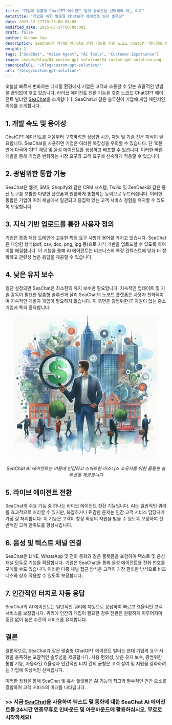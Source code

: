 ```yaml
---
title: "기업이 맞춤형 ChatGPT 에이전트 빌더 솔루션을 선택해야 하는 이유"
metatitle: "기업을 위한 맞춤형 ChatGPT 에이전트 빌더 솔루션"
date: 2023-12-27T10:25:00-08:00
modified_date: 2025-07-27T00:00:00Z
draft: false
author: Xuchen Yao
description: SeaChat은 라이브 에이전트 전환 기능을 갖춘 노코드 ChatGPT 에이전트 빌더로, 다국어 채팅 및 음성 에이전트를 빠르게 생성할 수 있습니다. 원활한 통합, 쉬운 사용자 정의 및 낮은 유지 보수 기능을 제공하여 AI 효율성과 인간 상호 작용의 조화를 통해 고객 서비스를 향상시키는 데 이상적입니다.
weight: 1
tags: ["SeaChat", "Voice Agent", "AI Tools", "Customer Experience"]
image: images/blog/64-custom-gpt-solution/64-custom-gpt-solution.png
canonicalURL: "/blog/custom-gpt-solution/"
url: "/blog/custom-gpt-solution/"
---
```


오늘날 빠르게 변화하는 디지털 환경에서 기업은 고객과 소통할 수 있는 효율적인 방법을 끊임없이 찾고 있습니다. 라이브 에이전트 전환 기능을 갖춘 노코드 ChatGPT 에이전트 빌더인 [SeaChat](https://chat.seasalt.ai/?utm_source=blog)을 소개합니다. SeaChat과 같은 솔루션이 기업에 게임 체인저인 이유를 소개합니다.

## 1. **개발 속도 및 용이성**

ChatGPT 에이전트를 처음부터 구축하려면 상당한 시간, 자원 및 기술 전문 지식이 필요합니다. SeaChat을 사용하면 기업은 이러한 복잡성을 우회할 수 있습니다. 단 10분 만에 다국어 GPT 채팅 및 음성 에이전트를 생성하고 배포할 수 있습니다. 이러한 빠른 개발을 통해 기업은 변화하는 시장 요구와 고객 요구에 신속하게 적응할 수 있습니다.

## 2. **광범위한 통합 기능**

SeaChat은 웹챗, SMS, Shopify와 같은 CRM 시스템, Twilio 및 ZenDesk와 같은 통신 도구를 포함한 다양한 플랫폼과 원활하게 통합되는 능력으로 두드러집니다. 이러한 통합은 기업이 여러 채널에서 일관되고 응집력 있는 고객 서비스 경험을 유지할 수 있도록 보장합니다.

## 3. **지식 기반 업로드를 통한 사용자 정의**

기업은 종종 해당 도메인에 고유한 특정 요구 사항과 용어를 가지고 있습니다. SeaChat은 다양한 형식(pdf, csv, doc, png, jpg 등)으로 지식 기반을 업로드할 수 있도록 하여 이를 해결합니다. 이 기능을 통해 AI 에이전트는 비즈니스의 특정 컨텍스트에 맞춰 더 정확하고 관련성 높은 응답을 제공할 수 있습니다.

## 4. **낮은 유지 보수**

일단 설정되면 SeaChat은 최소한의 유지 보수만 필요합니다. 지속적인 업데이트 및 기술 감독이 필요한 맞춤형 솔루션과 달리 SeaChat의 노코드 플랫폼은 사용자 친화적이며 지속적인 개발자 개입이 필요하지 않습니다. 이 측면은 광범위한 IT 자원이 없는 중소기업에 특히 중요합니다.

<center>
<img height="450px" src="/images/blog/59-seachat-cost-capping/59-seachat-cost-aware-businesses.jpeg" alt="SeaChat AI 에이전트는 비용에 민감하고 스마트한 비즈니스 소유자를 위한 훌륭한 솔루션을 제공합니다"/>

*SeaChat AI 에이전트는 비용에 민감하고 스마트한 비즈니스 소유자를 위한 훌륭한 솔루션을 제공합니다*
</center>

## 5. **라이브 에이전트 전환**

SeaChat의 주요 기능 중 하나는 라이브 에이전트 전환 기능입니다. AI는 일반적인 쿼리를 효과적으로 처리할 수 있지만, 복잡하거나 민감한 문제는 인간 고객 서비스 담당자가 가장 잘 처리합니다. 이 기능은 고객이 항상 최상의 지원을 받을 수 있도록 보장하여 전반적인 고객 만족도를 향상시킵니다.

## 6. **음성 및 텍스트 채널 연결**

SeaChat은 LINE, WhatsApp 및 전화 통화와 같은 플랫폼을 포함하여 텍스트 및 음성 채널 모두로 기능을 확장합니다. 기업은 SeaChat을 통해 음성 에이전트용 전화 번호를 구매할 수도 있습니다. 이러한 다중 채널 접근 방식은 고객이 가장 편리한 방식으로 비즈니스와 상호 작용할 수 있도록 보장합니다.

## 7. **인간적인 터치로 자동 응답**

SeaChat의 AI 에이전트는 일반적인 쿼리에 자동으로 응답하여 빠르고 효율적인 고객 서비스를 보장합니다. 쿼리에 인간의 개입이 필요한 경우 전환은 원활하게 이루어지며 중단 없이 높은 수준의 서비스를 유지합니다.

## 결론

결론적으로, SeaChat과 같은 맞춤형 ChatGPT 에이전트 빌더는 현대 기업의 요구 사항을 충족하는 포괄적인 솔루션을 제공합니다. 사용 편의성, 낮은 유지 보수, 광범위한 통합 기능, 자동화된 효율성과 인간적인 터치 간의 균형은 고객 참여 및 지원을 강화하려는 기업에 이상적인 선택입니다.

이러한 장점을 통해 SeaChat 및 유사 플랫폼은 AI 기능의 최고와 필수적인 인간 요소를 결합하여 고객 서비스의 미래를 나타냅니다.

### >> 지금 [SeaChat](https://chat.seasalt.ai/?utm_source=blog)을 사용하여 텍스트 및 통화에 대한 SeaChat AI 에이전트를 24시간 연중무휴로 인바운드 및 아웃바운드에 활용하십시오. 무료로 시작하세요!
